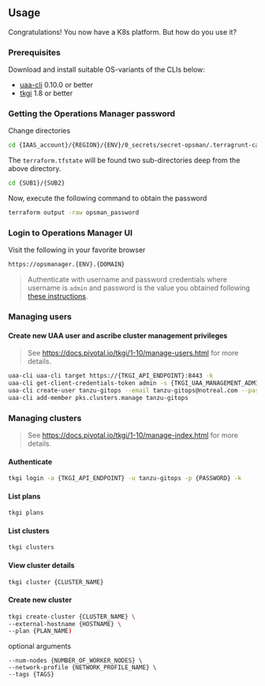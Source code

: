 ## Usage

Congratulations!  You now have a K8s platform.  But how do you use it?

### Prerequisites

Download and install suitable OS-variants of the CLIs below:

* [uaa-cli](https://github.com/cloudfoundry-incubator/uaa-cli/releases) 0.10.0 or better
* [tkgi](https://network.pivotal.io/products/pivotal-container-service/) 1.8 or better

### Getting the Operations Manager password

Change directories

```bash
cd {IAAS_account}/{REGION}/{ENV}/0_secrets/secret-opsman/.terragrunt-cache
```

The `terraform.tfstate` will be found two sub-directories deep from the above directory.

```bash
cd {SUB1}/{SUB2}
```

Now, execute the following command to obtain the password

```bash
terraform output -raw opsman_password
```

### Login to Operations Manager UI

Visit the following in your favorite browser

```bash
https://opsmanager.{ENV}.{DOMAIN}
```

> Authenticate with username and password credentials where username is `admin` and password is the value you obtained following [these instructions](#getting-the-operations-manager-password).

### Managing users

#### Create new UAA user and ascribe cluster management privileges

> See https://docs.pivotal.io/tkgi/1-10/manage-users.html for more details.

```bash
uaa-cli uaa-cli target https://{TKGI_API_ENDPOINT}:8443 -k
uaa-cli get-client-credentials-token admin -s {TKGI_UAA_MANAGEMENT_ADMIN_CLIENT_SECRET}
uaa-cli create-user tanzu-gitops --email tanzu-gitops@notreal.com --password {PASSWORD}
uaa-cli add-member pks.clusters.manage tanzu-gitops
```

### Managing clusters

> See https://docs.pivotal.io/tkgi/1-10/manage-index.html for more details.

#### Authenticate

```bash
tkgi login -a {TKGI_API_ENDPOINT} -u tanzu-gitops -p {PASSWORD} -k
```

#### List plans

```bash
tkgi plans
```

#### List clusters

```bash
tkgi clusters
```

#### View cluster details

```bash
tkgi cluster {CLUSTER_NAME}
```

#### Create new cluster

```bash
tkgi create-cluster {CLUSTER_NAME} \
--external-hostname {HOSTNAME} \
--plan {PLAN_NAME)
```

optional arguments

```
--num-nodes {NUMBER_OF_WORKER_NODES} \
--network-profile {NETWORK_PROFILE_NAME} \
--tags {TAGS}
```
